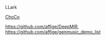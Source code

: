 LLark

[ChoCo](https://www.nature.com/articles/s41597-023-02410-w)

https://github.com/affige/DeepMIR, https://github.com/affige/genmusic_demo_list
